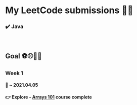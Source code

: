 # My LeetCode submissions 🔨🔨
### ✔️ Java

<br/>

## Goal ⚽⚾🏀🤾

### Week 1 
#### 📆 ~ 2021.04.05
#### 👉 Explore - [Arrays 101](https://leetcode.com/explore/featured/card/fun-with-arrays/) course complete
